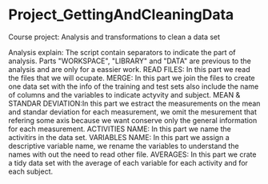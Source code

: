 # Project_GettingAndCleaningData
Course project: Analysis and transformations to clean a data set

Analysis explain:
The script contain separators to indicate the part of analysis.
Parts "WORKSPACE", "LIBRARY" and "DATA" are previous to the analysis and are only for a eassier work.
READ FILES: In this part we read the files that we will ocupate.
MERGE: In this part we join the files to create one data set with the info of the training and test sets also include the name of columns and the variables to indicate actyvity and subject.
MEAN & STANDAR DEVIATION:In this part we estract the measurements on the mean and standar deviation for each measurement, we omit the mesurement that refering some axis because we want conserve only the general information for each measurement.
ACTIVITIES NAME: In this part we name the activitirs in the data set.
VARIABLES NAME: In this part we assign a descriptive variable name, we rename the variables to understand the names with out the need to read other file.
AVERAGES: In this part we crate a tidy data set with the average of each variable for each activity and for each subject.
